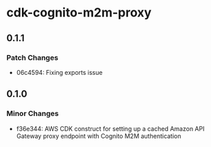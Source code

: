 # cdk-cognito-m2m-proxy

## 0.1.1

### Patch Changes

- 06c4594: Fixing exports issue

## 0.1.0

### Minor Changes

- f36e344: AWS CDK construct for setting up a cached Amazon API Gateway proxy endpoint with Cognito M2M authentication
